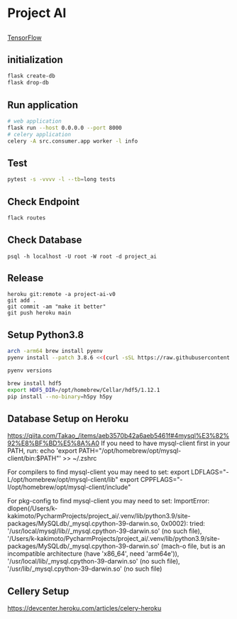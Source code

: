 # Project AI
## 
[TensorFlow](https://caffeinedev.medium.com/how-to-install-tensorflow-on-m1-mac-8e9b91d93706)

## initialization
```bash
flask create-db
flask drop-db
```

## Run application
```bash
# web application
flask run --host 0.0.0.0 --port 8000
# celery application
celery -A src.consumer.app worker -l info
```

## Test 
```bash
pytest -s -vvvv -l --tb=long tests
```

## Check Endpoint
```bash
flack routes
```

## Check Database
```
psql -h localhost -U root -W root -d project_ai
```

## Release
```shell
heroku git:remote -a project-ai-v0
git add .
git commit -am "make it better"
git push heroku main 
```

## Setup Python3.8
```bash
arch -arm64 brew install pyenv
pyenv install --patch 3.8.6 <<(curl -sSL https://raw.githubusercontent.com/Homebrew/formula-patches/113aa84/python/3.8.3.patch\?full_index\=1)

pyenv versions

brew install hdf5
export HDF5_DIR=/opt/homebrew/Cellar/hdf5/1.12.1  
pip install --no-binary=h5py h5py
```

## Database Setup on Heroku
https://qiita.com/Takao_/items/aeb3570b42a6aeb5461f#4mysql%E3%82%92%E8%BF%BD%E5%8A%A0
If you need to have mysql-client first in your PATH, run:
  echo 'export PATH="/opt/homebrew/opt/mysql-client/bin:$PATH"' >> ~/.zshrc

For compilers to find mysql-client you may need to set:
  export LDFLAGS="-L/opt/homebrew/opt/mysql-client/lib"
  export CPPFLAGS="-I/opt/homebrew/opt/mysql-client/include"

For pkg-config to find mysql-client you may need to set:
ImportError: dlopen(/Users/k-kakimoto/PycharmProjects/project_ai/.venv/lib/python3.9/site-packages/MySQLdb/_mysql.cpython-39-darwin.so, 0x0002): tried: '/usr/local/mysql/lib//_mysql.cpython-39-darwin.so' (no such file), '/Users/k-kakimoto/PycharmProjects/project_ai/.venv/lib/python3.9/site-packages/MySQLdb/_mysql.cpython-39-darwin.so' (mach-o file, but is an incompatible architecture (have 'x86_64', need 'arm64e')), '/usr/local/lib/_mysql.cpython-39-darwin.so' (no such file), '/usr/lib/_mysql.cpython-39-darwin.so' (no such file)

## Cellery Setup
https://devcenter.heroku.com/articles/celery-heroku